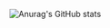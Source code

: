 ![Anurag's GitHub stats](https://github-readme-stats.vercel.app/api?username=MrNoob0&show_icons=true&theme=radical)
